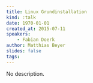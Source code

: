 ```yaml
---
title: Linux Grundinstallation
kind: :talk
date: 1970-01-01
created_at: 2015-07-11
speakers:
    - Fabian Doerk
author: Matthias Beyer
slides: false
tags:
---
```


No description.
